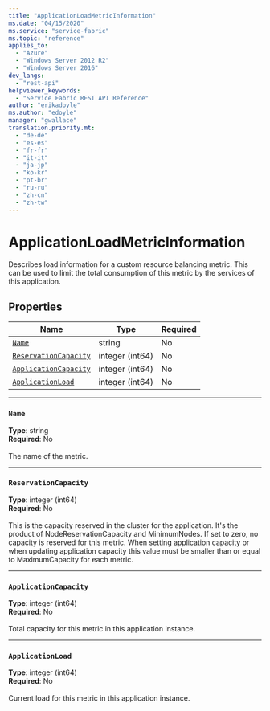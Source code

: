 ```yaml
---
title: "ApplicationLoadMetricInformation"
ms.date: "04/15/2020"
ms.service: "service-fabric"
ms.topic: "reference"
applies_to: 
  - "Azure"
  - "Windows Server 2012 R2"
  - "Windows Server 2016"
dev_langs: 
  - "rest-api"
helpviewer_keywords: 
  - "Service Fabric REST API Reference"
author: "erikadoyle"
ms.author: "edoyle"
manager: "gwallace"
translation.priority.mt: 
  - "de-de"
  - "es-es"
  - "fr-fr"
  - "it-it"
  - "ja-jp"
  - "ko-kr"
  - "pt-br"
  - "ru-ru"
  - "zh-cn"
  - "zh-tw"
---
```

# ApplicationLoadMetricInformation

Describes load information for a custom resource balancing metric. This can be used to limit the total consumption of this metric by the services of this application.


## Properties
| Name | Type | Required |
| --- | --- | --- |
| [`Name`](#name) | string | No |
| [`ReservationCapacity`](#reservationcapacity) | integer (int64) | No |
| [`ApplicationCapacity`](#applicationcapacity) | integer (int64) | No |
| [`ApplicationLoad`](#applicationload) | integer (int64) | No |

____
### `Name`
__Type__: string <br/>
__Required__: No<br/>
<br/>
The name of the metric.

____
### `ReservationCapacity`
__Type__: integer (int64) <br/>
__Required__: No<br/>
<br/>
This is the capacity reserved in the cluster for the application.
It's the product of NodeReservationCapacity and MinimumNodes.
If set to zero, no capacity is reserved for this metric.
When setting application capacity or when updating application capacity this value must be smaller than or equal to MaximumCapacity for each metric.


____
### `ApplicationCapacity`
__Type__: integer (int64) <br/>
__Required__: No<br/>
<br/>
Total capacity for this metric in this application instance.


____
### `ApplicationLoad`
__Type__: integer (int64) <br/>
__Required__: No<br/>
<br/>
Current load for this metric in this application instance.

